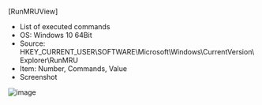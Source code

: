 [RunMRUView]

- List of executed commands
- OS: Windows 10 64Bit
- Source: HKEY_CURRENT_USER\SOFTWARE\Microsoft\Windows\CurrentVersion\Explorer\RunMRU  
- Item: Number, Commands, Value  
- Screenshot  

![image](https://user-images.githubusercontent.com/69110090/95095079-92263180-0765-11eb-833b-7092b1663bdd.png)
